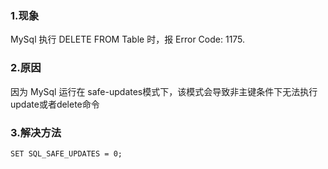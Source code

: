 ### 1.现象
MySql 执行 DELETE FROM Table 时，报 Error Code: 1175.

### 2.原因
因为 MySql 运行在 safe-updates模式下，该模式会导致非主键条件下无法执行update或者delete命令

### 3.解决方法
```
SET SQL_SAFE_UPDATES = 0;
```
